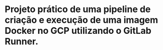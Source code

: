 # Projeto prático de uma pipeline de criação e execução de uma imagem Docker no GCP utilizando o GitLab Runner.


